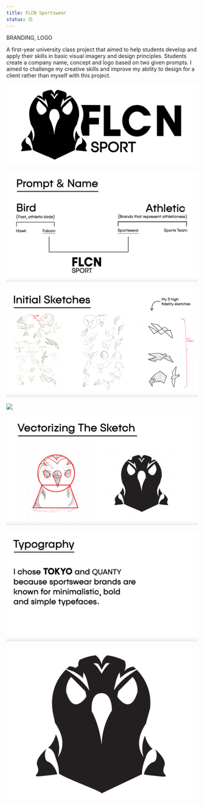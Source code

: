 ```yaml
---
title: FLCN Sportswear
status: 🟡
---
```


BRANDING, LOGO

A first-year university class project that aimed to help students develop and apply their skills in basic visual imagery and design principles. Students create a company name, concept and logo based on two given prompts. I aimed to challenge my creative skills and improve my ability to design for a client rather than myself with this project.


![](/assets/images/flcnlogo.png)


![](/assets/images/flncprompt.png)


![](/assets/images/flncsketches.png)


![](/assets/images/flncrework.png)


![](/assets/images/flncvectorize.png)


![](/assets/images/flnctypography.png)


![](/assets/images/flcnbird.png)

